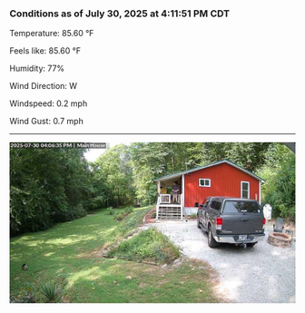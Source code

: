 ### Conditions as of July 30, 2025 at 4:11:51 PM CDT 

Temperature: 85.60 &deg;F

Feels like: 85.60 &deg;F

Humidity: 77%

Wind Direction: W

Windspeed: 0.2 mph

Wind Gust: 0.7 mph

---

<img src="./images/latest.jpeg"/>

